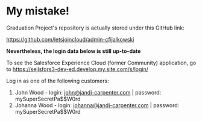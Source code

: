 # My mistake! 

Graduation Project's repository is actually stored under this GitHub link:

https://github.com/letsjoincloud/admin-cfijalkowski

**Nevertheless, the login data below is still up-to-date**

To see the Salesforce Experience Cloud (former Community) application, go to 
https://sejlsfors3-dev-ed.develop.my.site.com/s/login/

Log in as one of the following customers:
1. John Wood    - login: john@jandj-carpenter.com    | password: mySuperSecretPa$$W0rd
2. Johanna Wood - login: johanna@jandj-carpenter.com | password: mySuperSecretPa$$W0rd
